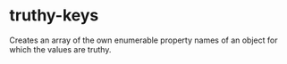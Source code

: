 # truthy-keys
Creates an array of the own enumerable property names of an object for which the values are truthy.
